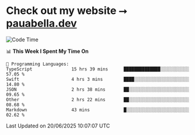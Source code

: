 # Check out my website ⭢ [pauabella.dev](https://pauabella.dev)

<!--START_SECTION:waka-->
![Code Time](http://img.shields.io/badge/Code%20Time-4%2C554%20hrs%2050%20mins-blue)

📊 **This Week I Spent My Time On** 

```text
💬 Programming Languages: 
TypeScript               15 hrs 39 mins      ██████████████░░░░░░░░░░░   57.05 % 
Swift                    4 hrs 3 mins        ████░░░░░░░░░░░░░░░░░░░░░   14.80 % 
JSON                     2 hrs 38 mins       ██░░░░░░░░░░░░░░░░░░░░░░░   09.65 % 
Other                    2 hrs 22 mins       ██░░░░░░░░░░░░░░░░░░░░░░░   08.68 % 
Markdown                 43 mins             █░░░░░░░░░░░░░░░░░░░░░░░░   02.62 % 
```


 Last Updated on 20/06/2025 10:07:07 UTC
<!--END_SECTION:waka-->
